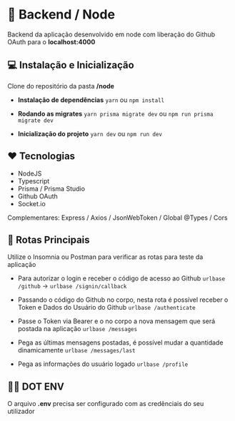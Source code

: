 # 🎲 Backend / Node

Backend da aplicação desenvolvido em node com liberação do Github OAuth para o **localhost:4000**

## 💻 Instalação e Inicialização

Clone do repositório da pasta **/node**

- **Instalação de dependências**
  `yarn` ou `npm install`

- **Rodando as migrates**
  `yarn prisma migrate dev` ou `npm run prisma migrate dev`

- **Inicialização do projeto**
  `yarn dev` ou `npm run dev`

## ❤ Tecnologias

- NodeJS
- Typescript
- Prisma / Prisma Studio
- Github OAuth
- Socket.io

Complementares: Express / Axios / JsonWebToken / Global @Types / Cors

## 🚛 Rotas Principais

Utilize o Insomnia ou Postman para verificar as rotas para teste da aplicação

- Para autorizar o login e receber o código de acesso ao Github
  `urlbase /github` -> `urlbase /signin/callback`

- Passando o código do Github no corpo, nesta rota é possível receber o Token e Dados do Usuário do Github
  `urlbase /authenticate`

- Passe o Token via Bearer e o no corpo a nova mensagem que será postada na aplicação
  `urlbase /messages`

- Pega as últimas mensagens postadas, é possível mudar a quantidade dinamicamente
  `urlbase /messages/last`

- Pega as informações do usuário logado
  `urlbase /profile`

## 👨‍💻 DOT ENV

O arquivo **.env** precisa ser configurado com as credênciais do seu utilizador
